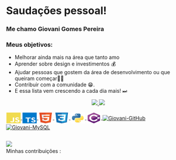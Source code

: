 # Saudações pessoal!

### Me chamo Giovani Gomes Pereira

### Meus objetivos: 
* Melhorar ainda mais na área que tanto amo
* Aprender sobre design e investimentos 💰 
* Ajudar pessoas que gostem da área de desenvolvimento ou que queiram começar👨‍🎓
* Contribuir com a comunidade 😁.  
* E essa lista vem crescendo a cada dia mais! ⏭

<div align="center">
  <a href="https://github.com/rafaballerini">
  <img height="140px" src="https://github-readme-stats.vercel.app/api?username=giovani-gomes&show_icons=true&theme=dracula&include_all_commits=true&count_private=true"/>
  <img height="140px" src="https://github-readme-stats.vercel.app/api/top-langs/?username=giovani-gomes&layout=compact&langs_count=7&theme=dracula"/>
</div>
 <div style="display: inline_block"><br>
  <img align="center" alt="Giovani-Js" height="30" width="40" src="https://raw.githubusercontent.com/devicons/devicon/master/icons/javascript/javascript-plain.svg">
  <img align="center" alt="Giovani-Ts" height="30" width="40" src="https://raw.githubusercontent.com/devicons/devicon/master/icons/typescript/typescript-plain.svg">
  <img align="center" alt="Giovani-HTML" height="30" width="40" src="https://raw.githubusercontent.com/devicons/devicon/master/icons/html5/html5-original.svg">
  <img align="center" alt="Giovani-CSS" height="30" width="40" src="https://raw.githubusercontent.com/devicons/devicon/master/icons/css3/css3-original.svg">
  <img align="center" alt="Giovani-Python" height="30" width="40" src="https://raw.githubusercontent.com/devicons/devicon/master/icons/python/python-original.svg">
  <img align="center" alt="Giovani-Csharp" height="30" width="40" src="https://raw.githubusercontent.com/devicons/devicon/master/icons/csharp/csharp-original.svg">
  <img align="center" alt="Giovani-GitHub" height="30" width="40" src="https://cdn.jsdelivr.net/gh/devicons/devicon/icons/github/github-original.svg" />
  <img align="center" alt="Giovani-MySQL" height="30" width="40" src="https://cdn.jsdelivr.net/gh/devicons/devicon/icons/mysql/mysql-original-wordmark.svg"/>
</div>
  
  ##
 
<div> 
      <a href="www.linkedin.com/in/giovani-gomes-444416186" target="_blank" ><img src="https://img.shields.io/badge/LinkedIn-0077B5?style=for-the-       badge&logo=linkedin&logoColor=white" target="_blank"><a/>
 </div
 

## Minhas contribuições :
